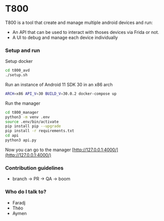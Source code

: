 # T800 #

T800 is a tool that create and manage multiple android devices and run:

* An API that can be used to interact with thoses devices via Frida or not.
* A UI to debug and manage each device individually

### Setup and run ###

Setup docker
```bash
cd t800_avd
./setup.sh
```

Run an instance of Android 11 SDK 30 in an x86 arch
```bash
ARCH=x86 API_V=30 BUILD_V=30.0.2 docker-compose up
```

Run the manager
```bash
cd t800_manager
python3 -m venv .env
source .env/bin/activate
pip install pip --upgrade
pip install -r requirements.txt
cd api
python3 api.py
```

Now you can go to the manager [http://127.0.0.1:4000/](http://127.0.0.1:4000/)
### Contribution guidelines ###

* branch -> PR -> QA -> boom

### Who do I talk to? ###

* Faradj
* Théo
* Aymen